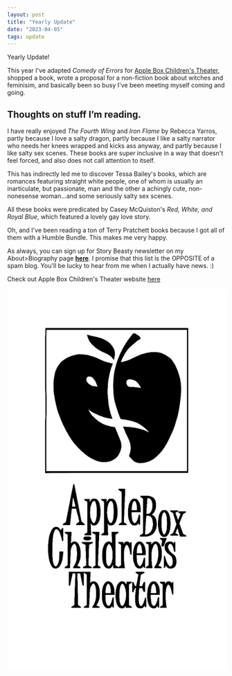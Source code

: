 ```yaml
---
layout: post
title: "Yearly Update"
date: "2023-04-05"
tags: update
---
```

Yearly Update!

This year I've adapted *Comedy of Errors* for [Apple Box Children's Theater](https://www.appleboxtheater.com/), shopped a book, wrote a proposal for a non-fiction book about witches and feminisim, and basically been so busy I've been meeting myself coming and going. 

## Thoughts on stuff I’m reading. 

I have really enjoyed *The Fourth Wing* and *Iron Flame* by Rebecca Yarros, partly because I love a salty dragon, partly because I like a salty narrator who needs her knees wrapped and kicks ass anyway, and partly because I like salty sex scenes. These books are super inclusive in a way that doesn't feel forced, and also does not call attention to itself. 

This has indirectly led me to discover Tessa Bailey's books, which are romances featuring straight white people, one of whom is usually an inarticulate, but passionate, man and the other a achingly cute, non-nonesense woman...and some seriously salty sex scenes. 

All these books were predicated by Casey McQuiston's *Red, White, and Royal Blue*, which featured a lovely gay love story. 

Oh, and I've been reading a ton of Terry Pratchett books because I got all of them with a Humble Bundle. This makes me very happy. 

As always, you can sign up for Story Beasty newsletter on my About>Biography page **[here](https://marens.com/about/)**. I promise that this list is the OPPOSITE of a spam blog. You'll be lucky to hear from me when I actually have news. :) 

Check out Apple Box Children's Theater website [here](https://www.appleboxtheater.com/)

!["Apple Box Children's Theater"](/img/LogoBoxVertical.jpg "ABCT")


